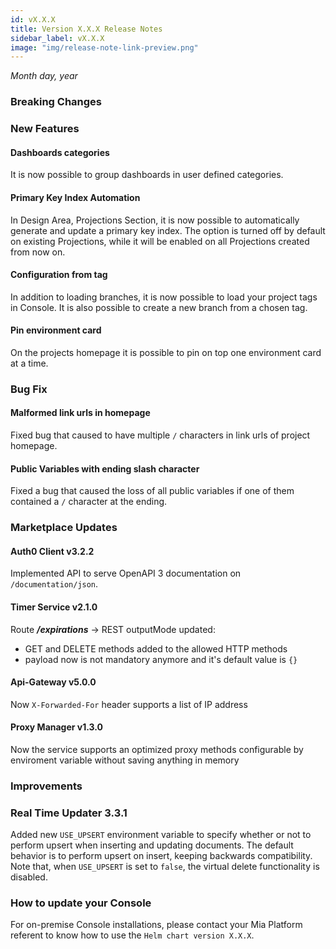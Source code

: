 ```yaml
---
id: vX.X.X
title: Version X.X.X Release Notes
sidebar_label: vX.X.X
image: "img/release-note-link-preview.png"
---
```


_Month day, year_

### Breaking Changes 

### New Features

#### Dashboards categories

It is now possible to group dashboards in user defined categories.

#### Primary Key Index Automation

In Design Area, Projections Section, it is now possible to automatically generate and update a primary key index. The option is turned off by default on existing Projections, while it will be enabled on all Projections created from now on.

#### Configuration from tag

In addition to loading branches, it is now possible to load your project tags in Console. It is also possible to create a new branch from a chosen tag.

#### Pin environment card

On the projects homepage it is possible to pin on top one environment card at a time.

### Bug Fix

#### Malformed link urls in homepage

Fixed bug that caused to have multiple `/` characters in link urls of project homepage.

#### Public Variables with ending slash character

Fixed a bug that caused the loss of all public variables if one of them contained a `/` character at the ending.

### Marketplace Updates

#### Auth0 Client v3.2.2

Implemented API to serve OpenAPI 3 documentation on `/documentation/json`.

#### Timer Service v2.1.0

Route _**/expirations**_ → REST outputMode updated:
- GET and DELETE methods added to the allowed HTTP methods
- payload now is not mandatory anymore and it's default value is `{}`

#### Api-Gateway v5.0.0

Now `X-Forwarded-For` header supports a list of IP address

#### Proxy Manager v1.3.0

Now the service supports an optimized proxy methods configurable by enviroment variable without saving anything in memory

### Improvements

### Real Time Updater 3.3.1

Added new `USE_UPSERT` environment variable to specify whether or not to perform upsert when inserting and updating documents. The default behavior is to perform upsert on insert, keeping backwards compatibility.
Note that, when `USE_UPSERT` is set to `false`, the virtual delete functionality is disabled.

### How to update your Console

For on-premise Console installations, please contact your Mia Platform referent to know how to use the `Helm chart version X.X.X`.
